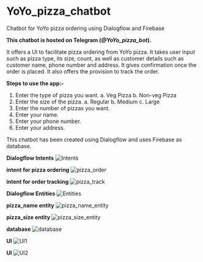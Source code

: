 # YoYo_pizza_chatbot
Chatbot for YoYo pizza ordering using Dialogflow and Firebase

**This chatbot is hosted on Telegram (_@YoYo_pizza_bot_).**

It offers a UI to facilitate pizza ordering from YoYo pizza. It takes user input such as pizza type, its size, count, as well as customer details such as customer name, phone number and address. It gives confirmation once the order is placed. It also offers the provision to track the order.

**Steps to use the app:-**
1. Enter the type of pizza you want.
  a. Veg Pizza
  b. Non-veg Pizza
2. Enter the size of the pizza.
  a. Regular
  b. Medium
  c. Large
3. Enter the number of pizzas you want.
4. Enter your name.
5. Enter your phone number.
6. Enter your address.

This chatbot has been created using Dialogflow and uses Firebase as database.

**Dialogflow Intents**
![Intents](/img/intents.png)

**intent for pizza ordering**
![pizza_order](/img/pizza_order.png)

**intent for order tracking**
![pizza_track](/img/pizza_track.png)

**Dialogflow Entities**
![Entities](/img/entities.png)

**pizza_name entity**
![pizza_name_entity](/img/pizza_name_entity.png)

**pizza_size entity**
![pizza_size_entity](/img/pizza_size_entity.png)

**database**
![database](/img/database.png)

**UI**
![UI1](/img/UI1.png)

**UI**
![UI2](/img/UI2.png)
